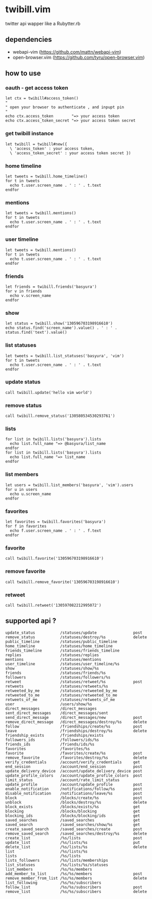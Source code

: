 
twibill.vim
===========

twitter api wapper like a Rubytter.rb

dependencies
------------

  - webapi-vim (https://github.com/mattn/webapi-vim)
  - open-browser.vim (https://github.com/tyru/open-browser.vim)

how to use
----------

### oauth - get access token

    let ctx = twibill#access_token()
    "
    " open your browser to authenticate , and inpupt pin
    "
    echo ctx.access_token        "=> your access token
    echo ctx.access_token_secret "=> your access token secret

### get twibill instance

    let twibill = twibill#new({
      \ 'access_token' : your access token, 
      \ 'access_token_secret' : your access token secret })

### home timeline

    let tweets = twibill.home_timeline()
    for t in tweets
      echo t.user.screen_name . ' : ' . t.text
    endfor

### mentions

    let tweets = twibill.mentions()
    for t in tweets
      echo t.user.screen_name . ' : ' . t.text
    endfor

### user timeline

    let tweets = twibill.mentions()
    for t in tweets
      echo t.user.screen_name . ' : ' . t.text
    endfor

### friends

    let friends = twibill.friends('basyura')
    for v in friends
      echo v.screen_name
    endfor

### show

    let status = twibill.show('130596703198916610')
    echo status.find('screen_name').value() . ' : ' . status.find('text').value()

### list statuses

    let tweets = twibill.list_statuses('basyura', 'vim')
    for t in tweets
      echo t.user.screen_name . ' : ' . t.text
    endfor

### update status

    call twibill.update('hello vim world')

### remove status

    call twibill.remove_status('130580534530293761')

### lists

    for list in twibill.lists('basyura').lists
      echo list.full_name "=> @basyura/list_name
    endfor
    for list in twibill.lists('basyura').lists
      echo list.full_name "=> list_name
    endfor

### list members

    let users = twibill.list_members('basyura', 'vim').users
    for u in users
      echo u.screen_name
    endfor

### favorites

    let favorites = twibill.favorites('basyura')
    for f in favorites
      echo f.user.screen_name . ' : ' . f.text
    endfor

### favorite

    call twibill.favorite('130596703198916610')

### remove favorite

    call twibill.remove_favorite('130596703198916610')

### retweet

    call twibill.retweet('130597082212995072')

supported api ?
---------------

    update_status           /statuses/update                post
    remove_status           /statuses/destroy/%s            delete
    public_timeline         /statuses/public_timeline
    home_timeline           /statuses/home_timeline
    friends_timeline        /statuses/friends_timeline
    replies                 /statuses/replies
    mentions                /statuses/mentions
    user_timeline           /statuses/user_timeline/%s
    show                    /statuses/show/%s
    friends                 /statuses/friends/%s
    followers               /statuses/followers/%s
    retweet                 /statuses/retweet/%s            post
    retweets                /statuses/retweets/%s
    retweeted_by_me         /statuses/retweeted_by_me
    retweeted_to_me         /statuses/retweeted_to_me
    retweets_of_me          /statuses/retweets_of_me
    user                    /users/show/%s
    direct_messages         /direct_messages
    sent_direct_messages    /direct_messages/sent
    send_direct_message     /direct_messages/new            post
    remove_direct_message   /direct_messages/destroy/%s     delete
    follow                  /friendships/create/%s          post
    leave                   /friendships/destroy/%s         delete
    friendship_exists       /friendships/exists
    followers_ids           /followers/ids/%s
    friends_ids             /friends/ids/%s
    favorites               /favorites/%s
    favorite                /favorites/create/%s            post
    remove_favorite         /favorites/destroy/%s           delete
    verify_credentials      /account/verify_credentials     get
    end_session             /account/end_session            post
    update_delivery_device  /account/update_delivery_device post
    update_profile_colors   /account/update_profile_colors  post
    limit_status            /account/rate_limit_status
    update_profile          /account/update_profile         post
    enable_notification     /notifications/follow/%s        post
    disable_notification    /notifications/leave/%s         post
    block                   /blocks/create/%s               post
    unblock                 /blocks/destroy/%s              delete
    block_exists            /blocks/exists/%s               get
    blocking                /blocks/blocking                get
    blocking_ids            /blocks/blocking/ids            get
    saved_searches          /saved_searches                 get
    saved_search            /saved_searches/show/%s         get
    create_saved_search     /saved_searches/create          post
    remove_saved_search     /saved_searches/destroy/%s      delete
    create_list             /%s/lists                       post
    update_list             /%s/lists/%s                    put
    delete_list             /%s/lists/%s                    delete
    list                    /%s/lists/%s
    lists                   /%s/lists
    lists_followers         /%s/lists/memberships
    list_statuses           /%s/lists/%s/statuses
    list_members            /%s/%s/members
    add_member_to_list      /%s/%s/members                  post
    remove_member_from_list /%s/%s/members                  delete
    list_following          /%s/%s/subscribers
    follow_list             /%s/%s/subscribers              post
    remove_list             /%s/%s/subscribers              delete

